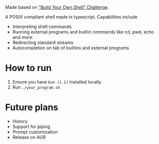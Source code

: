 Made based on
["Build Your Own Shell" Challenge](https://app.codecrafters.io/courses/shell/overview).

A POSIX compliant shell made in typescript. Capabilities include

- Interpreting shell commands
- Running external programs and builtin commands like cd, pwd, echo and more.
- Redirecting standard streams
- Autocompletion on tab of builtins and external programs

# How to run

1. Ensure you have `bun (1.1)` installed locally
1. Run `./your_program.sh`

# Future plans

- History
- Support for piping
- Prompt customization
- Release on AUR
